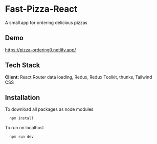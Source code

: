 
# Fast-Pizza-React

A small app for ordering delicious pizzas


## Demo

https://pizza-ordering0.netlify.app/


## Tech Stack

**Client:** React Router data loading, Redux, Redux Toolkit, thunks, Tailwind CSS




## Installation

To download all packages as node modules
```bash
  npm install 
```

To run on localhost
```bash
  npm run dev 
```
    